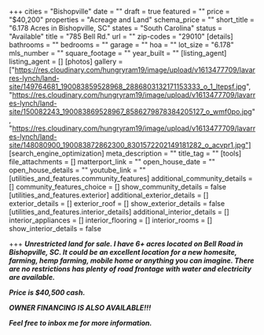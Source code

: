 +++
cities = "Bishopville"
date = ""
draft = true
featured = ""
price = "$40,200"
properties = "Acreage and Land"
schema_price = ""
short_title = "6.178 Acres in Bishopville, SC"
states = "South Carolina"
status = "Available"
title = "785 Bell Rd."
url = ""
zip-codes = "29010"
[details]
bathrooms = ""
bedrooms = ""
garage = ""
hoa = ""
lot_size = "6.178"
mls_number = ""
square_footage = ""
year_built = ""
[listing_agent]
listing_agent = []
[photos]
gallery = ["https://res.cloudinary.com/hungryram19/image/upload/v1613477709/lavarres-lynch/land-site/149764681_190083859528968_2886803132171153333_o_1_ltepsf.jpg", "https://res.cloudinary.com/hungryram19/image/upload/v1613477709/lavarres-lynch/land-site/150082243_190083869528967_8586279878384205127_o_wmf0po.jpg", "https://res.cloudinary.com/hungryram19/image/upload/v1613477709/lavarres-lynch/land-site/148080900_190083872862300_8301572202149181282_o_acvpr1.jpg"]
[search_engine_optimization]
meta_description = ""
title_tag = ""
[tools]
file_attachments = []
matterport_link = ""
open_house_date = ""
open_house_details = ""
youtube_link = ""
[utilities_and_features.community_features]
additional_community_details = []
community_features_choice = []
show_community_details = false
[utilities_and_features.exterior]
additional_exterior_details = []
exterior_details = []
exterior_roof = []
show_exterior_details = false
[utilities_and_features.interior_details]
additional_interior_details = []
interior_appliances = []
interior_flooring = []
interior_rooms = []
show_interior_details = false

+++
**_Unrestricted land for sale. I have 6+ acres located on Bell Road in Bishopville, SC. It could be an excellent location for a new homesite, farming, hemp farming, mobile home or anything you can imagine. There are no restrictions has plenty of road frontage with water and electricity are available._**

**_Price is $40,500 cash._**

**_OWNER FINANCING IS ALSO AVAILABLE!!!_**

**_Feel free to inbox me for more information._**